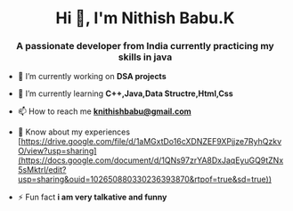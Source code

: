 <h1 align="center">Hi 👋, I'm Nithish Babu.K</h1>
<h3 align="center">A passionate developer from India currently practicing my skills in java</h3>

- 🔭 I’m currently working on **DSA projects**

- 🌱 I’m currently learning **C++,Java,Data Structre,Html,Css**

- 📫 How to reach me **knithishbabu@gmail.com**

- 📄 Know about my experiences [https://drive.google.com/file/d/1aMGxtDo16cXDNZEF9XPjjze7RyhQzkvO/view?usp=sharing](https://docs.google.com/document/d/1QNs97zrYA8DxJaqEyuGQ9tZNx5sMktrl/edit?usp=sharing&ouid=102650880330236393870&rtpof=true&sd=true))

- ⚡ Fun fact **i am very talkative and funny**

